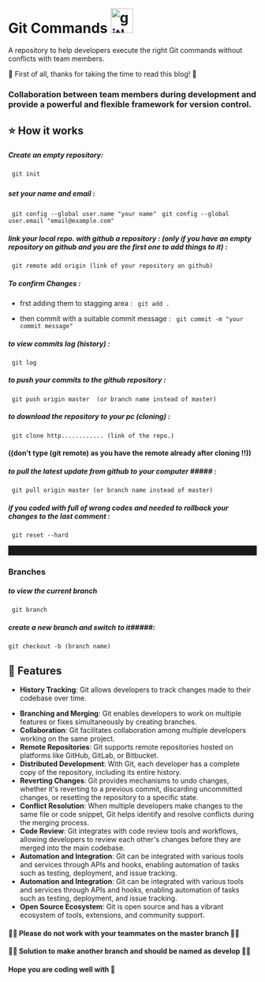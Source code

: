 
# Git Commands <img width='45' height='50' src='https://image-url.com/git-icon.png' alt='gitImage'> 

A repository to help developers execute the right Git commands without conflicts with team members.

🎉 First of all, thanks for taking the time to read this blog! 🎉

### Collaboration between team members during development and provide a powerful and flexible framework for version control.

## ⭐ How it works

##### Create an empty repository:

`` git init`` 

#####

##### set your name and email :
`` git config --global user.name "your name"`` 
`` git config --global user.email "email@example.com"`` 


##### link your local repo. with github a repository : (only if you have an empty repository on github and you are the first one to add things to it) :
`` git remote add origin (link of your repository on github)`` 



##### To confirm Changes :
- frst adding them to stagging area :
  `` git add .`` 
  
- then commit with a suitable commit message :
`` git commit -m "your commit message"`` 



##### to view commits log (history)  :
`` git log`` 


##### to push your commits to the github repository :
`` git push origin master  (or branch name instead of master)`` 


##### to download the repository to your pc (cloning) :
`` git clone http............ (link of the repo.)`` 



#### ((don't type (git remote) as you have the remote already after cloning !!))



##### to pull the latest update from github to your computer ##### :
`` git pull origin master (or branch name instead of master)`` 


##### if you coded with full of wrong codes and needed to rollback your changes to the last comment :
`` git reset --hard`` 


<hr style='height:20px;color:grey;'>

### Branches 
 
#####  to view the current branch #####
`` git branch`` 


##### create a new branch and switch to it#####:
`` git checkout -b (branch name) `` 


## 🎨 Features

- **History Tracking**: Git allows developers to track changes made to their codebase over time.
* **Branching and Merging**: Git enables developers to work on multiple features or fixes simultaneously by creating branches.
* **Collaboration**: Git facilitates collaboration among multiple developers working on the same project.
* **Remote Repositories**: Git supports remote repositories hosted on platforms like GitHub, GitLab, or Bitbucket.
* **Distributed Development**: With Git, each developer has a complete copy of the repository, including its entire history.
* **Reverting Changes**: Git provides mechanisms to undo changes, whether it's reverting to a previous commit, discarding uncommitted changes, or resetting the repository to a specific state.
* **Conflict Resolution**: When multiple developers make changes to the same file or code snippet, Git helps identify and resolve conflicts during the merging process.
* **Code Review**: Git integrates with code review tools and workflows, allowing developers to review each other's changes before they are merged into the main codebase.
* **Automation and Integration**: Git can be integrated with various tools and services through APIs and hooks, enabling automation of tasks such as testing, deployment, and issue tracking.
* **Automation and Integration**: Git can be integrated with various tools and services through APIs and hooks, enabling automation of tasks such as testing, deployment, and issue tracking.
* **Open Source Ecosystem**: Git is open source and has a vibrant ecosystem of tools, extensions, and community support.

#### 🔴🔴 Please do not work with your teammates on the master branch 🔴🔴
#### 🔘🔘 Solution to make another branch and should be named as develop 🔘🔘

#### Hope you are coding well with 🖤


